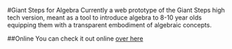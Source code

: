 #Giant Steps for Algebra
Currently a web prototype of the Giant Steps high tech version, meant as a tool to introduce algebra to 8-10 year olds equipping them with a transparent embodiment of algebraic concepts.

##Online
You can check it out online [over here](http://art.visheshk.net/gs)
